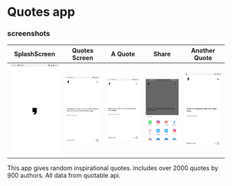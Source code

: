 # Quotes app

### screenshots

|SplashScreen|Quotes Screen|A Quote|Share|Another Quote|
| --- | --- | --- | --- | --- |
| <img src="./screenshots/Screenshot_1.png" width="150"> | <img src="./screenshots/Screenshot_2.png" width="150"> | <img src="./screenshots/Screenshot_3.png" width="150"> | <img src="./screenshots/Screenshot_4.png" width="150"> | <img src="./screenshots/Screenshot_5.png" width="150">


This app gives random inspirational quotes. includes over 2000 quotes by 900 authors. All data from quotable api.